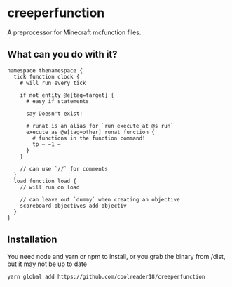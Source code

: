 # creeperfunction
A preprocessor for Minecraft mcfunction files.

## What can you do with it?

```
namespace thenamespace {
  tick function clock {
    # will run every tick
    
    if not entity @e[tag=target] {
      # easy if statements
      
      say Doesn't exist!
      
      # runat is an alias for `run execute at @s run`
      execute as @e[tag=other] runat function {
        # functions in the function command!
        tp ~ ~1 ~
      }
    }
    
    // can use `//` for comments
  }
  load function load {
    // will run on load
    
    // can leave out `dummy` when creating an objective
    scoreboard objectives add objectiv
  }
}
```

## Installation

You need node and yarn or npm to install, or you grab the binary from /dist, but it may not be up to date

```sh
yarn global add https://github.com/coolreader18/creeperfunction
```
